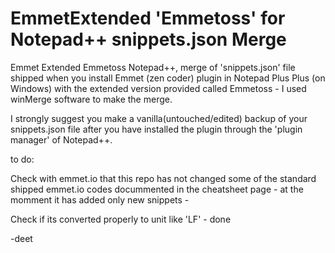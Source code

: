 EmmetExtended 'Emmetoss' for Notepad++  snippets.json Merge
============================

Emmet Extended Emmetoss Notepad++, merge of 'snippets.json' file shipped 
when you install Emmet (zen coder) plugin in Notepad Plus Plus (on Windows) 
with the extended version provided called Emmetoss - I used winMerge software
to make the merge.

I strongly suggest you make a vanilla(untouched/edited) backup of your
snippets.json file after you have installed the plugin through the 'plugin manager' of
Notepad++.

to do:

Check with emmet.io that this repo has not changed some of the standard shipped
emmet.io codes docummented in the cheatsheet page - at the momment it has added 
only new snippets - 

Check if its converted properly to unit like 'LF' - done


-deet
